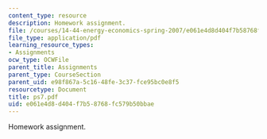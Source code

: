 ```yaml
---
content_type: resource
description: Homework assignment.
file: /courses/14-44-energy-economics-spring-2007/e061e4d8d404f7b58768fc579b50bbae_ps7.pdf
file_type: application/pdf
learning_resource_types:
- Assignments
ocw_type: OCWFile
parent_title: Assignments
parent_type: CourseSection
parent_uid: e98f867a-5c16-48fe-3c37-fce95bc0e8f5
resourcetype: Document
title: ps7.pdf
uid: e061e4d8-d404-f7b5-8768-fc579b50bbae
---
```

Homework assignment.

